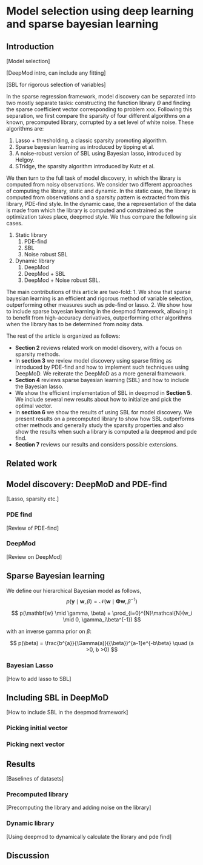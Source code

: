 # Model selection using deep learning and sparse bayesian learning

## Introduction
[Model selection]

[DeepMod intro, can include any fitting]

[SBL for rigorous selection of variables]


In the sparse regression framework, model discovery can be separated into two mostly separate tasks: constructing the function library $\Theta$ and finding the sparse coefficient vector corresponding to problem xxx. Following this separation, we first compare the sparsity of four different algorithms on a known, precomputed library, corrupted by a set level of white noise. These algorithms are:
  1. Lasso + thresholding, a classic sparsity promoting algorithm.
  2. Sparse bayesian learning as introduced by tipping et al.
  3. A noise-robust version of SBL using Bayesian lasso, introduced by Helgoy.
  4. STridge, the sparsity algorithm introduced by Kutz et al.

We then turn to the full task of model discovery, in which the library is computed from noisy observations. We consider two different approaches of computing the library, static and dynamic. In the static case, the library is computed from observations and a sparsity pattern is extracted from this library, PDE-find style. In the dynamic case, the a representation of the data is made from which the library is computed and constrained as the optimization takes place, deepmod style. We thus compare the following six cases.
  1. Static library
     1. PDE-find
     2. SBL
     3. Noise robust SBL
  2. Dynamic library
     1. DeepMod
     2. DeepMod + SBL
     3. DeepMod + Noise robust SBL.

The main contributions of this article are two-fold:
    1. We show that sparse bayesian learning is an efficient and rigorous method of variable selection, outperforming other measures such as pde-find or lasso.
    2. We show how to include sparse bayesian learning in the deepmod framework, allowing it to benefit from high-accuracy derivatives, outperforming other algorithms when the library has to be determined from noisy data.

The rest of the article is organized as follows:
  * **Section 2** reviews related work on model disovery, with a focus on sparsity methods.
  * In **section 3** we review model discovery using sparse fitting as introduced by PDE-find and how to implement such techniques using DeepMoD. We reiterate the DeepMoD as a more general framework.
  * **Section 4** reviews sparse bayesian learning (SBL) and how to include the Bayesian lasso.
  * We show the efficient implementation of SBL in deepmod in **Section 5**. We include several new results about how to initialize and pick the optimal vector.
  * In **section 6** we show the results of using SBL for model discovery. We present results on a precomputed library to show how SBL outperforms other methods and generally study the sparsity properties and also show the results when such a library is computed a la deepmod and pde find.
  * **Section 7** reviews our results and considers possible extensions.

## Related work


## Model discovery: DeepMoD and PDE-find

[Lasso, sparsity etc.]

### PDE find

[Review of PDE-find]

### DeepMod

[Review on DeepMod]

## Sparse Bayesian learning

We define our hierarchical Bayesian model as follows,
$$
p(\mathbf{y}\mid \mathbf{w}, \beta) = \mathcal{N}(\mathbf{w} \mid \mathbf{\Phi}\mathbf{w}, \beta^{-1})
$$

$$
p(\mathbf{w} \mid \gamma, \beta) = \prod_{i=0}^{N}\mathcal{N}(w_i \mid 0, \gamma_i\beta^{-1})
$$

with an inverse gamma prior on $\beta$:

$$
p(\beta) = \frac{b^{a}}{\Gamma(a)}({\beta})^{a-1}e^{-b\beta} \quad (a >0, b >0)
$$




### Bayesian Lasso

[How to add lasso to SBL]


## Including SBL in DeepMoD

[How to include SBL in the deepmod framework]

### Picking initial vector

### Picking next vector


## Results

[Baselines of datasets]

### Precomputed library

[Precomputing the library and adding noise on the library]

### Dynamic library

[Using deepmod to dynamically calculate the library and pde find]

## Discussion
